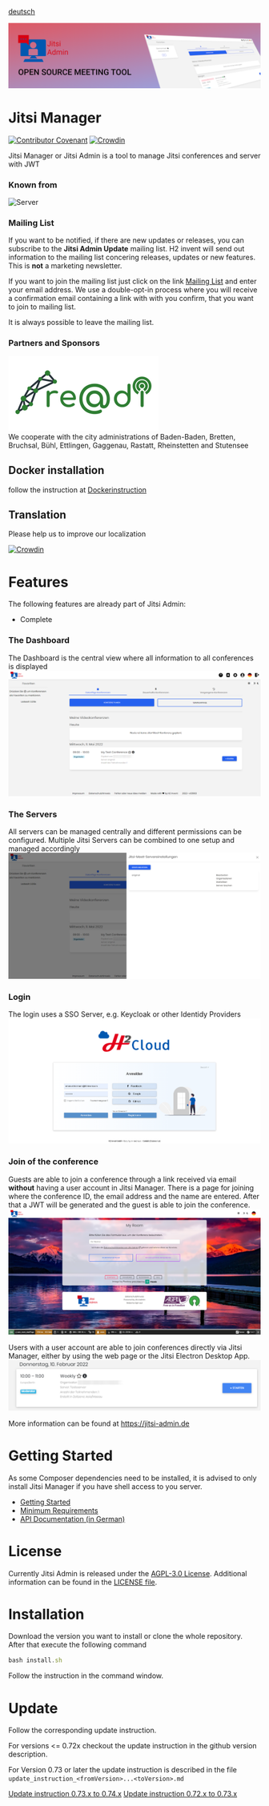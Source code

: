 [deutsch](README_de.md)

![Header](docs/images/header.png)
# Jitsi Manager

[![Contributor Covenant](https://img.shields.io/badge/Contributor%20Covenant-v2.0%20adopted-ff69b4.svg)](code_of_conduct.md)
[![Crowdin](https://badges.crowdin.net/jitsi-admin/localized.svg)](https://crowdin.com/project/jitsi-admin)

Jitsi Manager or Jitsi Admin is a tool to manage Jitsi conferences and server with JWT

### Known from

![Server](docs/images/ct-logo.png)



### Mailing List

If you want to be notified, if there are new updates or releases, you can subscribe to the __Jitsi Admin Update__ mailing list.
H2 invent will send out information to the mailing list concering releases, updates or new features.
This is __not__ a marketing newsletter.

If you want to join the mailing list just click on the link [Mailing List](https://verteiler.h2-invent.com/?p=subscribe&id=1) and enter your email address.
We use a double-opt-in process where you will receive a confirmation email containing a link with with you confirm, that you want to join to mailing list.

It is always possible to leave the mailing list.

### Partners and Sponsors
![re@di Digital](docs/images/readi.png)<br>
We cooperate with the city administrations of Baden-Baden, Bretten, Bruchsal, Bühl, Ettlingen, Gaggenau, Rastatt, Rheinstetten and Stutensee

## Docker installation
follow the instruction at [Dockerinstruction](installDocker.md)

## Translation
Please help us to improve our localization

[![Crowdin](https://badges.crowdin.net/jitsi-admin/localized.svg)](https://crowdin.com/project/jitsi-admin)
# Features

The following features are already part of Jitsi Admin:

* Complete 

### The Dashboard

The Dashboard is the central view where all information to all conferences is displayed
![Dashboard](docs/images/dashboard-heading.png)

### The Servers

All servers can be managed centrally and different permissions can be configured.
Multiple Jitsi Servers can be combined to one setup and managed accordingly
![Server](docs/images/server.png)

### Login

The login uses a SSO Server, e.g. Keycloak or other Identidy Providers
![Login](docs/images/login.png)

### Join of the conference

Guests are able to join a conference through a link received via email __without__ having a user account in Jitsi Manager.
There is a page for joining where the conference ID, the email address and the name are entered.
After that a JWT will be generated and the guest is able to join the conference.
![Join](docs/images/join.png)

Users with a user account are able to join conferences directly via Jitsi Manager, either by using the web page or the Jitsi Electron Desktop App.
![Join](docs/images/joint-internal.png)

More information can be found at https://jitsi-admin.de

# Getting Started

As some Composer dependencies need to be installed, it is advised to only install Jitsi Manager if you have shell access to you server.

* [Getting Started ](https://github.com/H2-invent/jitsi-admin/wiki/Get-Started-English)
* [Minimum Requirements](https://github.com/H2-invent/jitsi-admin/wiki/Minimum-server-requirements-English)
* [API Documentation (in German)](https://github.com/H2-invent/jitsi-admin/wiki/API-Endpoints)

# License

Currently Jitsi Admin is released under the [AGPL-3.0 License](https://www.gnu.org/licenses/agpl-3.0.en.html). Additional information can be found in the [LICENSE file](LICENSE).

# Installation
Download the version you want to install or clone the whole repository.
After that execute the following command
```javascript
bash install.sh
```
Follow the instruction in the command window.

# Update
Follow the corresponding update instruction.

For versions <= 0.72x checkout the update instruction in the github version description.

For Version 0.73 or later the update instruction is described in the file 
`update_instruction_<fromVersion>...<toVersion>.md`

[Update instruction 0.73.x to 0.74.x](update_instruction_0.73.x...0.74.x.md)
[Update instruction 0.72.x to 0.73.x](update_instruction_0.72.x...0.73.x.md)

